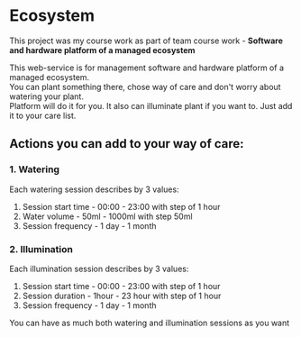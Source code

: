 # Ecosystem  

This project was my course work as part of team course work - **Software and hardware platform of a managed ecosystem**

This web-service is for management software and hardware platform of a managed ecosystem.  
You can plant something there, chose way of care and don't worry about watering your plant.  
Platform will do it for you. It also can illuminate plant if you want to. Just add it to your care list.  

## Actions you can add to your way of care:
### 1. Watering  
Each watering session describes by 3 values:
1. Session start time - 00:00 - 23:00 with step of 1 hour               
2. Water volume - 50ml - 1000ml with step 50ml
3. Session frequency - 1 day - 1 month

### 2. Illumination  
Each illumination session describes by 3 values:
1. Session start time - 00:00 - 23:00 with step of 1 hour
2. Session duration - 1hour - 23 hour with step of 1 hour
3. Session frequency - 1 day - 1 month

You can have as much both watering and illumination sessions as you want
